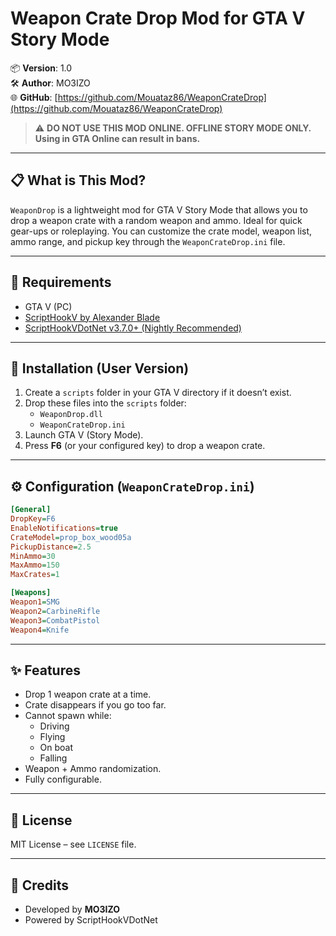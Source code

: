 # Weapon Crate Drop Mod for GTA V Story Mode

📦 **Version**: 1.0  
🛠 **Author**: MO3IZO  
🌐 **GitHub**: [https://github.com/Mouataz86/WeaponCrateDrop](https://github.com/Mouataz86/WeaponCrateDrop)

> ⚠️ **DO NOT USE THIS MOD ONLINE. OFFLINE STORY MODE ONLY. Using in GTA Online can result in bans.**

---

## 📋 What is This Mod?

`WeaponDrop` is a lightweight mod for GTA V Story Mode that allows you to drop a weapon crate with a random weapon and ammo. Ideal for quick gear-ups or roleplaying. You can customize the crate model, weapon list, ammo range, and pickup key through the `WeaponCrateDrop.ini` file.

---

## 🧩 Requirements

- GTA V (PC)
- [ScriptHookV by Alexander Blade](http://www.dev-c.com/gtav/scripthookv/)
- [ScriptHookVDotNet v3.7.0+ (Nightly Recommended)](https://github.com/scripthookvdotnet/scripthookvdotnet-nightly/releases)

---

## 📁 Installation (User Version)

1. Create a `scripts` folder in your GTA V directory if it doesn’t exist.
2. Drop these files into the `scripts` folder:
   - `WeaponDrop.dll`
   - `WeaponCrateDrop.ini`
3. Launch GTA V (Story Mode).
4. Press **F6** (or your configured key) to drop a weapon crate.

---

## ⚙ Configuration (`WeaponCrateDrop.ini`)

```ini
[General]
DropKey=F6
EnableNotifications=true
CrateModel=prop_box_wood05a
PickupDistance=2.5
MinAmmo=30
MaxAmmo=150
MaxCrates=1

[Weapons]
Weapon1=SMG
Weapon2=CarbineRifle
Weapon3=CombatPistol
Weapon4=Knife
```

---

## ✨ Features

- Drop 1 weapon crate at a time.
- Crate disappears if you go too far.
- Cannot spawn while:
  - Driving
  - Flying
  - On boat
  - Falling
- Weapon + Ammo randomization.
- Fully configurable.

---

## 📃 License

MIT License – see `LICENSE` file.

---

## 🙌 Credits

- Developed by **MO3IZO**
- Powered by ScriptHookVDotNet
